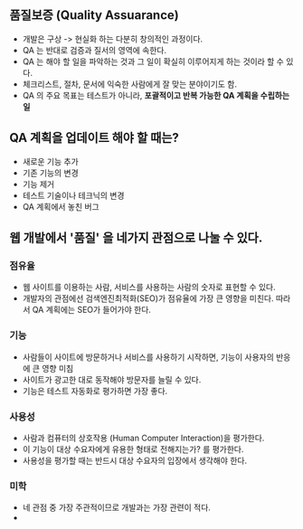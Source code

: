 ## 품질보증 (Quality Assuarance)

* 개발은 구상 -> 현실화 하는 다분히 창의적인 과정이다.
* QA 는 반대로 검증과 질서의 영역에 속한다.
* QA 는 해야 할 일을 파악하는 것과 그 일이 확실히 이루어지게 하는 것이라 할 수 있다.
* 체크리스트, 절차, 문서에 익숙한 사람에게 잘 맞는 분야이기도 함.
* QA 의 주요 목표는 테스트가 아니라, **포괄적이고 반복 가능한 QA 계획을 수립하는 일**


## QA 계획을 업데이트 해야 할 때는?
* 새로운 기능 추가
* 기존 기능의 변경
* 기능 제거
* 테스트 기술이나 테크닉의 변경
* QA 계획에서 놓친 버그

## 웹 개발에서 '품질' 을 네가지 관점으로 나눌 수 있다.

### 점유율
* 웹 사이트를 이용하는 사람, 서비스를 사용하는 사람의 숫자로 표현할 수 있다.
* 개발자의 관점에선 검색엔진최적화(SEO)가 점유율에 가장 큰 영향을 미친다. 따라서 QA 계획에는 SEO가 들어가야 한다.

### 기능
* 사람들이 사이트에 방문하거나 서비스를 사용하기 시작하면, 기능이 사용자의 반응에 큰 영향 미침
* 사이트가 광고한 대로 동작해야 방문자를 늘릴 수 있다.
* 기능은 테스트 자동화로 평가하면 가장 좋다.

### 사용성
* 사람과 컴퓨터의 상호작용 (Human Computer Interaction)을 평가한다.
* 이 기능이 대상 수요자에게 유용한 형태로 전해지는가? 를 평가한다.
* 사용성을 평가할 때는 반드시 대상 수요자의 입장에서 생각해야 한다.

### 미학
* 네 관점 중 가장 주관적이므로 개발과는 가장 관련이 적다.
* 
